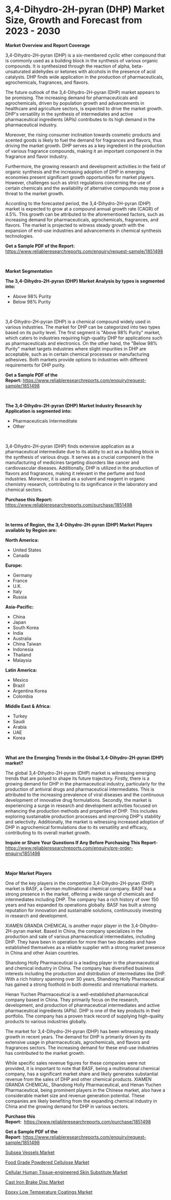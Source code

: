 <p><h1>3,4-Dihydro-2H-pyran (DHP) Market Size, Growth and Forecast from 2023 - 2030</h1></p><p><strong>Market Overview and Report Coverage</strong></p>
<p><p>3,4-Dihydro-2H-pyran (DHP) is a six-membered cyclic ether compound that is commonly used as a building block in the synthesis of various organic compounds. It is synthesized through the reaction of alpha, beta-unsaturated aldehydes or ketones with alcohols in the presence of acid catalysts. DHP finds wide application in the production of pharmaceuticals, agrochemicals, fragrances, and flavors.</p><p>The future outlook of the 3,4-Dihydro-2H-pyran (DHP) market appears to be promising. The increasing demand for pharmaceuticals and agrochemicals, driven by population growth and advancements in healthcare and agriculture sectors, is expected to drive the market growth. DHP's versatility in the synthesis of intermediates and active pharmaceutical ingredients (APIs) contributes to its high demand in the pharmaceutical industry.</p><p>Moreover, the rising consumer inclination towards cosmetic products and scented goods is likely to fuel the demand for fragrances and flavors, thus driving the market growth. DHP serves as a key ingredient in the production of various fragrance compounds, making it an important component in the fragrance and flavor industry.</p><p>Furthermore, the growing research and development activities in the field of organic synthesis and the increasing adoption of DHP in emerging economies present significant growth opportunities for market players. However, challenges such as strict regulations concerning the use of certain chemicals and the availability of alternative compounds may pose a threat to the market growth.</p><p>According to the forecasted period, the 3,4-Dihydro-2H-pyran (DHP) market is expected to grow at a compound annual growth rate (CAGR) of 4.5%. This growth can be attributed to the aforementioned factors, such as increasing demand for pharmaceuticals, agrochemicals, fragrances, and flavors. The market is projected to witness steady growth with the expansion of end-use industries and advancements in chemical synthesis technologies.</p></p>
<p><strong>Get a Sample PDF of the Report:</strong> <a href="https://www.reliableresearchreports.com/enquiry/request-sample/1851498">https://www.reliableresearchreports.com/enquiry/request-sample/1851498</a></p>
<p>&nbsp;</p>
<p><strong>Market Segmentation</strong></p>
<p><strong>The 3,4-Dihydro-2H-pyran (DHP) Market Analysis by types is segmented into:</strong></p>
<p><ul><li>Above 98% Purity</li><li>Below 98% Purity</li></ul></p>
<p>&nbsp;</p>
<p><p>3,4-Dihydro-2H-pyran (DHP) is a chemical compound widely used in various industries. The market for DHP can be categorized into two types based on its purity level. The first segment is "Above 98% Purity" market, which caters to industries requiring high-quality DHP for applications such as pharmaceuticals and electronics. On the other hand, the "Below 98% Purity" market targets industries where slight impurities in DHP are acceptable, such as in certain chemical processes or manufacturing adhesives. Both markets provide options to industries with different requirements for DHP purity.</p></p>
<p><strong>Get a Sample PDF of the Report:</strong>&nbsp;<a href="https://www.reliableresearchreports.com/enquiry/request-sample/1851498">https://www.reliableresearchreports.com/enquiry/request-sample/1851498</a></p>
<p>&nbsp;</p>
<p><strong>The 3,4-Dihydro-2H-pyran (DHP) Market Industry Research by Application is segmented into:</strong></p>
<p><ul><li>Pharmaceuticals Intermeditate</li><li>Other</li></ul></p>
<p>&nbsp;</p>
<p><p>3,4-Dihydro-2H-pyran (DHP) finds extensive application as a pharmaceutical intermediate due to its ability to act as a building block in the synthesis of various drugs. It serves as a crucial component in the manufacturing of medicines targeting disorders like cancer and cardiovascular diseases. Additionally, DHP is utilized in the production of flavors and fragrances, making it relevant in the perfume and food industries. Moreover, it is used as a solvent and reagent in organic chemistry research, contributing to its significance in the laboratory and chemical sectors.</p></p>
<p><strong>Purchase this Report:</strong>&nbsp; <a href="https://www.reliableresearchreports.com/purchase/1851498">https://www.reliableresearchreports.com/purchase/1851498</a></p>
<p>&nbsp;</p>
<p><strong>In terms of Region, the 3,4-Dihydro-2H-pyran (DHP) Market Players available by Region are:</strong></p>
<p>
    <p> <strong> North America: </strong>
        <ul>
            <li>United States</li>
            <li>Canada</li>
        </ul>
        </p> 
    <p> <strong> Europe: </strong>
        <ul>
            <li>Germany</li>
            <li>France</li>
            <li>U.K.</li>
            <li>Italy</li>
            <li>Russia</li>
        </ul>
        </p> 
    <p> <strong> Asia-Pacific: </strong>
        <ul>
            <li>China</li>
            <li>Japan</li>
            <li>South Korea</li>
            <li>India</li>
            <li>Australia</li>
            <li>China Taiwan</li>
            <li>Indonesia</li>
            <li>Thailand</li>
            <li>Malaysia</li>
        </ul>
        </p> 
    <p> <strong> Latin America: </strong>
        <ul>
            <li>Mexico</li>
            <li>Brazil</li>
            <li>Argentina Korea</li>
            <li>Colombia</li>
        </ul>
        </p> 
    <p> <strong> Middle East & Africa: </strong>
        <ul>
            <li>Turkey</li>
            <li>Saudi</li>
            <li>Arabia</li>
            <li>UAE</li>
            <li>Korea</li>
        </ul>
    </p>
    </p>
<p>&nbsp;</p>
<p><strong>What are the Emerging Trends in the Global 3,4-Dihydro-2H-pyran (DHP) market?</strong></p>
<p><p>The global 3,4-Dihydro-2H-pyran (DHP) market is witnessing emerging trends that are poised to shape its future trajectory. Firstly, there is a growing demand for DHP in the pharmaceutical industry, particularly for the production of antiviral drugs and pharmaceutical intermediates. This is attributed to the increasing prevalence of viral diseases and the continuous development of innovative drug formulations. Secondly, the market is experiencing a surge in research and development activities focused on enhancing the production methods and properties of DHP. This includes exploring sustainable production processes and improving DHP's stability and selectivity. Additionally, the market is witnessing increased adoption of DHP in agrochemical formulations due to its versatility and efficacy, contributing to its overall market growth.</p></p>
<p><strong>Inquire or Share Your Questions If Any Before Purchasing This Report</strong>- <a href="https://www.reliableresearchreports.com/enquiry/pre-order-enquiry/1851498">https://www.reliableresearchreports.com/enquiry/pre-order-enquiry/1851498</a></p>
<p>&nbsp;</p>
<p><strong>Major Market Players</strong></p>
<p><p>One of the key players in the competitive 3,4-Dihydro-2H-pyran (DHP) market is BASF, a German multinational chemical company. BASF has a strong presence in the market, offering a wide range of chemicals and intermediates including DHP. The company has a rich history of over 150 years and has expanded its operations globally. BASF has built a strong reputation for innovation and sustainable solutions, continuously investing in research and development.</p><p>XIAMEN GRANDA CHEMICAL is another major player in the 3,4-Dihydro-2H-pyran market. Based in China, the company specializes in the production and sale of various pharmaceutical intermediates, including DHP. They have been in operation for more than two decades and have established themselves as a reliable supplier with a strong market presence in China and other Asian countries.</p><p>Shandong Holly Pharmaceutical is a leading player in the pharmaceutical and chemical industry in China. The company has diversified business interests including the production and distribution of intermediates like DHP. With a rich history spanning over 30 years, Shandong Holly Pharmaceutical has gained a strong foothold in both domestic and international markets.</p><p>Henan Yuchen Pharmaceutical is a well-established pharmaceutical company based in China. They primarily focus on the research, development, and production of pharmaceutical intermediates and active pharmaceutical ingredients (APIs). DHP is one of the key products in their portfolio. The company has a proven track record of supplying high-quality products to various industries globally.</p><p>The market for 3,4-Dihydro-2H-pyran (DHP) has been witnessing steady growth in recent years. The demand for DHP is primarily driven by its extensive usage in pharmaceuticals, agrochemicals, and flavors and fragrances sectors. The increasing demand for these end-use industries has contributed to the market growth.</p><p>While specific sales revenue figures for these companies were not provided, it is important to note that BASF, being a multinational chemical company, has a significant market share and likely generates substantial revenue from the sales of DHP and other chemical products. XIAMEN GRANDA CHEMICAL, Shandong Holly Pharmaceutical, and Henan Yuchen Pharmaceutical, being prominent players in the Chinese market, also have a considerable market size and revenue generation potential. These companies are likely benefiting from the expanding chemical industry in China and the growing demand for DHP in various sectors.</p></p>
<p><strong>Purchase this Report:</strong>&nbsp;&nbsp;<a href="https://www.reliableresearchreports.com/purchase/1851498">https://www.reliableresearchreports.com/purchase/1851498</a></p>
<p></p>
<p><strong>Get a Sample PDF of the Report:</strong>&nbsp;<a href="https://www.reliableresearchreports.com/enquiry/request-sample/1851498">https://www.reliableresearchreports.com/enquiry/request-sample/1851498</a></p>
<p><p><a href="https://www.linkedin.com/pulse/subsea-vessels-market-research-report-provides-thorough-industry-0jbdc/">Subsea Vessels Market</a></p><p><a href="https://github.com/rexevange/Market-Research-Report-List-1/blob/main/food-grade-powdered-cellulose-market.md">Food Grade Powdered Cellulose Market</a></p><p><a href="https://github.com/FassouRP/Market-Research-Report-List-1/blob/main/cellular-human-tissue-engineered-skin-substitute-market.md">Cellular Human Tissue-engineered Skin Substitute Market</a></p><p><a href="https://www.linkedin.com/pulse/cast-iron-brake-disc-market-challenges-opportunities-growth-drivers-frrkc/">Cast Iron Brake Disc Market</a></p><p><a href="https://medium.com/@janrussell6445/epoxy-low-temperature-coatings-market-share-evolution-and-market-growth-trends-2023-2030-8133815f13a3">Epoxy Low Temperature Coatings Market</a></p></p>
